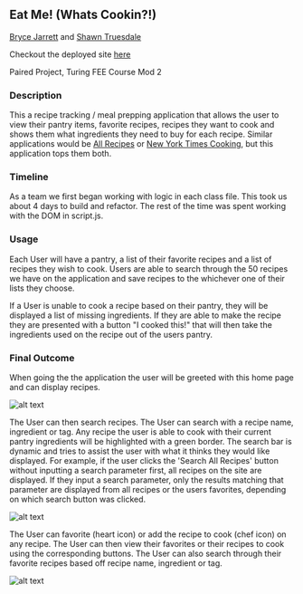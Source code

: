 ## Eat Me! (Whats Cookin?!)
[Bryce Jarrett](https://github.com/brycemara) and [Shawn Truesdale](https://github.com/Shawntru)

Checkout the deployed site [here](https://demaceo.github.io/whats-cookin/)

Paired Project, Turing FEE Course Mod 2

### Description
This a recipe tracking / meal prepping application that allows the user to view their pantry items, favorite recipes, recipes they want to cook and shows them what ingredients they need to buy for each recipe. Similar applications would be [All Recipes](https://www.allrecipes.com/) or [New York Times Cooking](https://cooking.nytimes.com/), but this application tops them both.

### Timeline
As a team we first began working with logic in each class file. This took us about 4 days to build and refactor. The rest of the time was spent working with the DOM in script.js.

### Usage
Each User will have a pantry, a list of their favorite recipes and a list of recipes they wish to cook. Users are able to search through the 50 recipes we have on the application and save recipes to the whichever one of their lists they choose.

If a User is unable to cook a recipe based on their pantry, they will be displayed a list of missing ingredients. If they are able to make the recipe they are presented with a button "I cooked this!" that will then take the ingredients used on the recipe out of the users pantry.


### Final Outcome
When going the the application the user will be greeted with this home page and can display recipes.

![alt text](https://media.giphy.com/media/aRwOXMpclFTRNCoNni/giphy.gif)


The User can then search recipes. The User can search with a recipe name, ingredient or tag. Any recipe the user is able to cook with their current pantry ingredients will be highlighted with a green border. The search bar is dynamic and tries to assist the user with what it thinks they would like displayed. For example, if the user clicks the 'Search All Recipes' button without inputting a search parameter first, all recipes on the site are displayed. If they input a search parameter, only the results matching that parameter are displayed from all recipes or the users favorites, depending on which search button was clicked.

![alt text](https://media.giphy.com/media/zSFYPbDufKHMoyIjrQ/giphy.gif)


The User can favorite (heart icon) or add the recipe to cook (chef icon) on any recipe. The User can then view their favorites or their recipes to cook using the corresponding buttons. The User can also search through their favorite recipes based off recipe name, ingredient or tag.

![alt text](https://media.giphy.com/media/3869TVfQmfpWAmHXUQ/giphy.gif)
